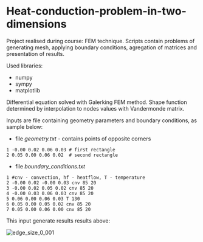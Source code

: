 # Heat-conduction-problem-in-two-dimensions
Project realised during course: FEM technique. Scripts contain problems of generating mesh, applying boundary conditions, agregation of matrices and presentation of results.

Used libraries:
 - numpy
 - sympy
 - matplotlib

Differential equation solved with Galerking FEM method. Shape function determined by interpolation to nodes values with Vandermonde matrix.

Inputs are file containing geometry parameters and boundary conditions, as sample below:

 - file *geometry.txt* - contains points of opposite corners

`
1 -0.00 0.02 0.06 0.03 # first rectangle `<br>`
2 0.05 0.00 0.06 0.02  # second rectangle
`

 - file *boundary_conditions.txt*

`1 #cnv - convection, hf - heatflow, T - temperature`<br>`
2 -0.00 0.02 -0.00 0.03 cnv 85 20 `<br>`
3 -0.00 0.02 0.05 0.02 cnv 85 20 `<br>`
4 -0.00 0.03 0.06 0.03 cnv 85 20 `<br>`
5 0.06 0.00 0.06 0.03 T 130 `<br>`
6 0.05 0.00 0.05 0.02 cnv 85 20 `<br>`
7 0.05 0.00 0.06 0.00 cnv 85 20 
`

This input generate results results above:

![edge_size_0_001](https://github.com/Czesiek1701/Heat-conduction-problem-in-two-dimensions/assets/157902583/1ccd8295-e638-4c37-bdfc-f930a4aecae7)



